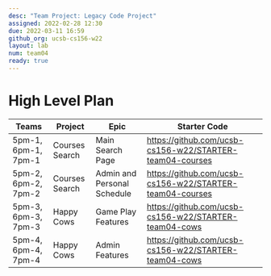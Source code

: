 ```yaml
---
desc: "Team Project: Legacy Code Project"
assigned: 2022-02-28 12:30
due: 2022-03-11 16:59
github_org: ucsb-cs156-w22
layout: lab
num: team04
ready: true
---
```



# High Level Plan

| Teams | Project | Epic | Starter Code  |
|-------|---------|------|---------------|
| 5pm-1, 6pm-1, 7pm-1 | Courses Search | Main Search Page | <https://github.com/ucsb-cs156-w22/STARTER-team04-courses> |
| 5pm-2, 6pm-2, 7pm-2 | Courses Search | Admin and Personal Schedule | <https://github.com/ucsb-cs156-w22/STARTER-team04-courses> |
| 5pm-3, 6pm-3, 7pm-3 | Happy Cows | Game Play Features | <https://github.com/ucsb-cs156-w22/STARTER-team04-cows> |
| 5pm-4, 6pm-4, 7pm-4 | Happy Cows | Admin Features | <https://github.com/ucsb-cs156-w22/STARTER-team04-cows> |
